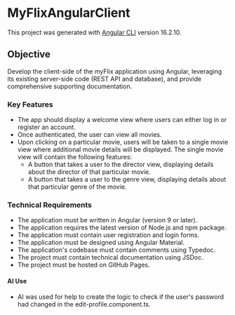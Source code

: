 # MyFlixAngularClient

This project was generated with [Angular CLI](https://github.com/angular/angular-cli) version 16.2.10.

## Objective
Develop the client-side of the myFlix application using Angular, leveraging its existing server-side code (REST API and database), and provide comprehensive supporting documentation.

### Key Features
- The app should display a welcome view where users can either log in or register an account.
- Once authenticated, the user can view all movies.
- Upon clicking on a particular movie, users will be taken to a single movie view where additional movie details will be displayed. The single movie view will contain the following features:
  - A button that takes a user to the director view, displaying details about the director of that particular movie.
  - A button that takes a user to the genre view, displaying details about that particular genre of the movie.

### Technical Requirements
- The application must be written in Angular (version 9 or later).
- The application requires the latest version of Node.js and npm package.
- The application must contain user registration and login forms.
- The application must be designed using Angular Material.
- The application's codebase must contain comments using Typedoc.
- The project must contain technical documentation using JSDoc.
- The project must be hosted on GitHub Pages.

#### AI Use
- AI was used for help to create the logic to check if the user's password had changed in the edit-profile.component.ts.
